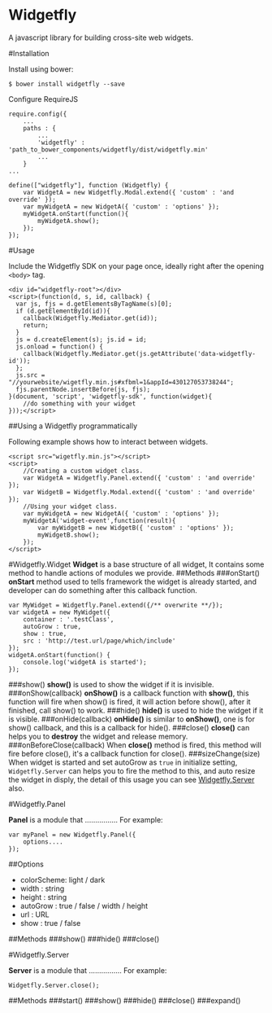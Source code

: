Widgetfly
==============

A javascript library for building cross-site web widgets.


#Installation

Install using bower:

```shell
$ bower install widgetfly --save
```

Configure RequireJS 

```
require.config({
	...
	paths : {
		...
		'widgetfly' : 'path_to_bower_components/widgetfly/dist/widgetfly.min'
		...
	}
...
	
define(["widgetfly"], function (Widgetfly) {
	var WidgetA = new Widgetfly.Modal.extend({ 'custom' : 'and override' });
	var myWidgetA = new WidgetA({ 'custom' : 'options' });
	myWidgetA.onStart(function(){
		myWidgetA.show();
	});
});

```

#Usage

Include the Widgetfly SDK on your page once, ideally right after the opening ```<body>``` tag.

```
<div id="widgetfly-root"></div>
<script>(function(d, s, id, callback) {
  var js, fjs = d.getElementsByTagName(s)[0];
  if (d.getElementById(id)){
  	callback(Widgetfly.Mediator.get(id));
  	return;
  }
  js = d.createElement(s); js.id = id;
  js.onload = function() {
  	callback(Widgetfly.Mediator.get(js.getAttribute('data-widgetfly-id'));
  };
  js.src = "//yourwebsite/wigetfly.min.js#xfbml=1&appId=430127053738244";
  fjs.parentNode.insertBefore(js, fjs);
}(document, 'script', 'widgetfly-sdk', function(widget){
	//do something with your widget
}));</script>

```

##Using a Widgetfly programmatically

Following example shows how to interact between widgets.

```
<script src="wigetfly.min.js"></script>
<script>
	//Creating a custom widget class. 
	var WidgetA = Widgetfly.Panel.extend({ 'custom' : 'and override' });
	var WidgetB = Widgetfly.Modal.extend({ 'custom' : 'and override' });
	//Using your widget class.
	var myWidgetA = new WidgetA({ 'custom' : 'options' });
	myWidgetA('widget-event',function(result){
		var myWidgetB = new WidgetB({ 'custom' : 'options' });
		myWidgetB.show();
	});
</script>
```

#Widgetfly.Widget
**Widget** is a base structure of all widget, It contains some method to handle actions of modules we provide.
##Methods
###onStart()
**onStart** method used to tells framework the widget is already started, and developer can do something after this callback function.
```
var MyWidget = Widgetfly.Panel.extend({/** overwrite **/});
var widgetA = new MyWidget({
	container : '.testClass',
	autoGrow : true,
	show : true,
	src : 'http://test.url/page/which/include'
});
widgetA.onStart(function() {
	console.log('widgetA is started');
});
```
###show()
**show()** is used to show the widget if it is invisible.
###onShow(callback)
**onShow()** is a callback function with **show()**, this function will fire when show() is fired, it will action before show(), after it finished, call show() to work.
###hide()
**hide()** is used to hide the widget if it is visible.
###onHide(callback)
**onHide()** is similar to **onShow()**, one is for show() callback, and this is a callback for hide(). 
###close()
**close()** can helps you to **destroy** the widget and release memory.
###onBeforeClose(callback)
When **close()** method is fired, this method will fire before close(), it's a callback function for close().
###sizeChange(size)
When widget is started and set autoGrow as ```true``` in initialize setting, ```Widgetfly.Server``` can helps you to fire the method to this, and auto resize the widget in disply, the detail of this usage you can see [Widgetfly.Server](#Widgetfly.Server) also.


#Widgetfly.Panel

**Panel** is a module that ................ For example:


```
var myPanel = new Widgetfly.Panel({
    options....
});

```

##Options
* colorScheme: light / dark
* width : string
* height : string
* autoGrow : true / false / width / height
* url : URL
* show : true / false


##Methods
###show()
###hide()
###close()






#Widgetfly.Server

**Server** is a module that ................ For example:


```
Widgetfly.Server.close();
```


##Methods
###start()
###show()
###hide()
###close()
###expand()





